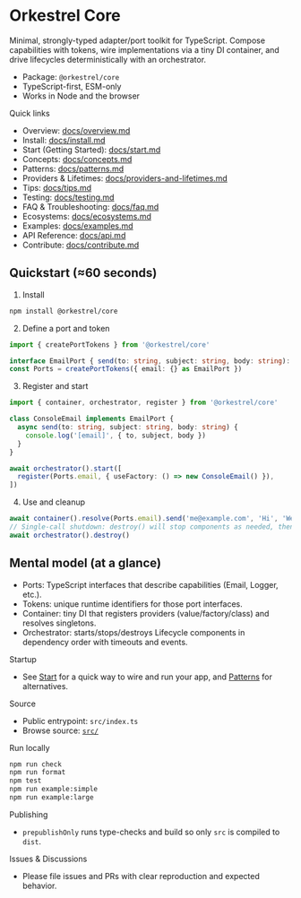 # Orkestrel Core

Minimal, strongly-typed adapter/port toolkit for TypeScript. Compose capabilities with tokens, wire implementations via a tiny DI container, and drive lifecycles deterministically with an orchestrator.

- Package: `@orkestrel/core`
- TypeScript-first, ESM-only
- Works in Node and the browser

Quick links
- Overview: [docs/overview.md](docs/overview.md)
- Install: [docs/install.md](docs/install.md)
- Start (Getting Started): [docs/start.md](docs/start.md)
- Concepts: [docs/concepts.md](docs/concepts.md)
- Patterns: [docs/patterns.md](docs/patterns.md)
- Providers & Lifetimes: [docs/providers-and-lifetimes.md](docs/providers-and-lifetimes.md)
- Tips: [docs/tips.md](docs/tips.md)
- Testing: [docs/testing.md](docs/testing.md)
- FAQ & Troubleshooting: [docs/faq.md](docs/faq.md)
- Ecosystems: [docs/ecosystems.md](docs/ecosystems.md)
- Examples: [docs/examples.md](docs/examples.md)
- API Reference: [docs/api.md](docs/api.md)
- Contribute: [docs/contribute.md](docs/contribute.md)

## Quickstart (≈60 seconds)

1) Install
```sh
npm install @orkestrel/core
```

2) Define a port and token
```ts
import { createPortTokens } from '@orkestrel/core'

interface EmailPort { send(to: string, subject: string, body: string): Promise<void> }
const Ports = createPortTokens({ email: {} as EmailPort })
```

3) Register and start
```ts
import { container, orchestrator, register } from '@orkestrel/core'

class ConsoleEmail implements EmailPort {
  async send(to: string, subject: string, body: string) {
    console.log('[email]', { to, subject, body })
  }
}

await orchestrator().start([
  register(Ports.email, { useFactory: () => new ConsoleEmail() }),
])
```

4) Use and cleanup
```ts
await container().resolve(Ports.email).send('me@example.com', 'Hi', 'Welcome!')
// Single-call shutdown: destroy() will stop components as needed, then destroy
await orchestrator().destroy()
```

## Mental model (at a glance)
- Ports: TypeScript interfaces that describe capabilities (Email, Logger, etc.).
- Tokens: unique runtime identifiers for those port interfaces.
- Container: tiny DI that registers providers (value/factory/class) and resolves singletons.
- Orchestrator: starts/stops/destroys Lifecycle components in dependency order with timeouts and events.

Startup
- See [Start](docs/start.md) for a quick way to wire and run your app, and [Patterns](docs/patterns.md) for alternatives.

Source
- Public entrypoint: `src/index.ts`
- Browse source: [`src/`](src)

Run locally
```sh
npm run check
npm run format
npm test
npm run example:simple
npm run example:large
```

Publishing
- `prepublishOnly` runs type-checks and build so only `src` is compiled to `dist`.

Issues & Discussions
- Please file issues and PRs with clear reproduction and expected behavior.
